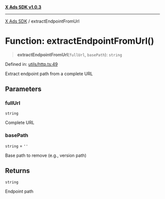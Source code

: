 [**X Ads SDK v1.0.3**](../README.md)

***

[X Ads SDK](../globals.md) / extractEndpointFromUrl

# Function: extractEndpointFromUrl()

> **extractEndpointFromUrl**(`fullUrl`, `basePath`): `string`

Defined in: [utils/http.ts:49](https://github.com/kage1020/x-ads-sdk/blob/main/src/utils/http.ts#L49)

Extract endpoint path from a complete URL

## Parameters

### fullUrl

`string`

Complete URL

### basePath

`string` = `''`

Base path to remove (e.g., version path)

## Returns

`string`

Endpoint path

